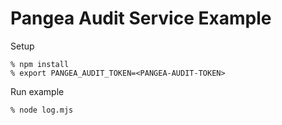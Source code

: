 # Pangea Audit Service Example

Setup
```
% npm install
% export PANGEA_AUDIT_TOKEN=<PANGEA-AUDIT-TOKEN>
```

Run example
```
% node log.mjs
```
